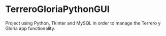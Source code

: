 # TerreroGloriaPythonGUI
Project using Python, Tkinter and MySQL in order to manage the Terrero y Gloria app functionality.
